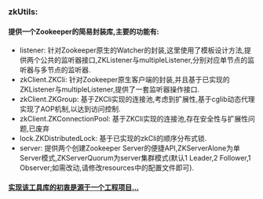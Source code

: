 ### zkUtils:
#### 提供一个Zookeeper的简易封装库,主要的功能有:
* listener: 针对Zookeeper原生的Watcher的封装,这里使用了模板设计方法,提供两个公共的监听器接口,ZKListener与multipleListener,分别对应单节点的监听器与多节点的监听器.
* zkClient.ZKCli: 针对Zookeeper原生客户端的封装,并且基于已实现的ZKListener与multipleListener,提供了一套监听器操作接口.
* zkClient.ZKGroup: 基于ZKCli实现的连接池,考虑到扩展性,基于cglib动态代理实现了AOP机制,以达到访问控制.
* zkClient.ZKConnectionPool: 基于ZKCli实现的连接池,存在安全性与扩展性问题,已废弃
* lock.ZKDistributedLock: 基于已实现的zkCli的顺序分布式锁.
* server: 提供两个创建Zookeeper Server的便捷API,ZKServerAlone为单Server模式,ZKServerQuorum为server集群模式(默认1 Leader,2 Follower,1 Observer;如需改动,请修改resources中的配置文件即可).

#### <u>实现该工具库的初衷是源于一个工程项目...</u>
    